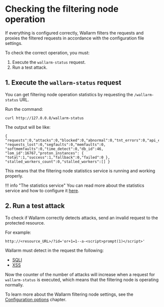 # Checking the filtering node operation

[doc-configure-parameters]:     ../admin-en/configure-parameters-en.md
[doc-stat-service]:    ../admin-en/configure-statistics-service.md

If everything is configured correctly, Wallarm filters the requests and proxies the filtered requests in accordance with the configuration file settings.

To check the correct operation, you must:

1. Execute the `wallarm-status` request.
2. Run a test attack.

    
## 1. Execute the `wallarm-status` request

You can get filtering node operation statistics by requesting the `/wallarm-status` URL.

Run the command:

```
curl http://127.0.0.8/wallarm-status
```

The output will be like:

```
{ "requests":0,"attacks":0,"blocked":0,"abnormal":0,"tnt_errors":0,"api_errors":0,
"requests_lost":0,"segfaults":0,"memfaults":0, "softmemfaults":0,"time_detect":0,"db_id":46,
"lom_id":16767,"proton_instances": { "total":1,"success":1,"fallback":0,"failed":0 },
"stalled_workers_count":0,"stalled_workers":[] }
```

This means that the filtering node statistics service is running and working properly.

!!! info "The statistics service"
    You can read more about the statistics service and how to configure it [here][doc-stat-service].

## 2. Run a test attack

To check if Wallarm correctly detects attacks, send an invalid request to the protected resource.

For example:

```
http://<resource_URL>/?id='or+1=1--a-<script>prompt(1)</script>'
```

Wallarm must detect in the request the following:

* [SQLI](../attacks-vulns-list.md#sql-injection)
* [XSS](../attacks-vulns-list.md#cross-site-scripting-xss)

Now the counter of the number of attacks will increase when a request for `wallarm-status` is executed, which means that the filtering node is operating normally.

To learn more about the Wallarm filtering node settings, see the [Configuration options][doc-configure-parameters] chapter.
